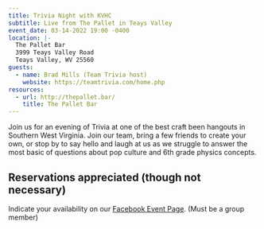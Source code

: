 ```yaml
---
title: Trivia Night with KVHC
subtitle: Live from The Pallet in Teays Valley
event_date: 03-14-2022 19:00 -0400
location: |-
  The Pallet Bar
  3999 Teays Valley Road
  Teays Valley, WV 25560
guests:
  - name: Brad Mills (Team Trivia host)
    website: https://teamtrivia.com/home.php
resources:
  - url: http://thepallet.bar/
    title: The Pallet Bar
---
```

Join us for an evening of Trivia at one of the best craft been hangouts in Southern West Virginia. Join our team, bring a few friends to create your own, or stop by to say hello and laugh at us as we struggle to answer the most basic of questions about pop culture and 6th grade physics concepts.

## Reservations appreciated (though not necessary)

Indicate your availability on our [Facebook Event Page](https://www.facebook.com/events/243811497948250). (Must be a group member)